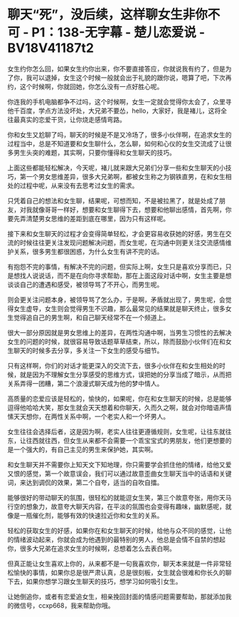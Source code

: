 # 聊天“死”，没后续，这样聊女生非你不可 - P1：138-无字幕 - 楚儿恋爱说 - BV18V41187t2

女生约你怎么回，如果女生约你出来，你不要直接答应，你就说我有约了，但是为了你，我可以退掉，女生这个时候一般就会出于礼貌的跟你说，嗯算了吧，下次再约，这个时候啊，你就回她，你怎么没有一点好胜心呢。

你连我的手机电脑都争不过吗，这个时候啊，女生一定就会觉得你太会了，众里寻他千百度，学点方法没坏处，大兄弟不要怂，hello，大家好，我是褚儿，这将全往最真实的恋爱干货，让你烧走感情弯路。

你和女生又尬聊了吗，聊天的时候是不是又冷场了，很多小伙伴啊，在追求女生的过程当中，总是不知道要和女生聊什么，怎么聊，如何和心仪的女生交流成了让很多男生头突的难题，其实啊，只要你懂得和女生聊天的技巧。

上面这些都能轻松解决，今天呢，褚儿就来跟大兄弟们分享一些和女生聊天的小技巧，第一个男女思维差异，很多大兄弟啊，都被女生称之为钢铁直男，在和女生相处的过程中呢，从来没有去思考过女生的需求。

只凭着自己的想法和女生聊，结果呢，可想而知，不是被拉黑了，就是处成了朋友，对我就像哥哥一样好，想要和女生聊得下去，想要和他聊出感情，首先啊，你要先弄清楚男女思维的差距到底在哪里，因为只有这样呢。

接下来和女生聊天的过程才会变得简单轻松，才会更容易收获她的好感，男生在交流的时候往往更关注发现问题解决问题，而女生呢，在沟通中则更关注交流感情维护关系，很多男生都很困惑，为什么女生有讲不完的话。

有抱怨不完的事情，有解决不完的问题，但实际上啊，女生只是喜欢分享而已，只是想找人说说话，而不是在向你寻求帮助，那在上面这段对话中啊，女生主要是想谈谈自己的遭遇和感受，被领导骂了不开心，而男生呢。

则会更关注问题本身，被领导骂了怎么办，于是啊，矛盾就出现了，男生呢，会觉得女生虚导，女生则会觉得男生不识趣，那么最常见的结果就是聊天终止，很多女生觉得追自己的男生啊，和自己聊天经常不在一个频道上。

很大一部分原因就是男女思维上的差异，在两性沟通中啊，当男生习惯性的去解决女生的问题的时候，就很容易导致话题草草结束，所以，除而鼓励小伙伴们在和女生聊天的时候多去分享，多关注一下女生的感受与细节。

只有这样啊，你们的对话才能更深入的交流下去，很多小伙伴在和女生相处的时候，就是因为不理解女生分享感受的思维方式，误把她的分享当成了暗示，从而把关系弄得一团糟，第二个浪漫式聊天成为他的梦中情人。

高质量的恋爱应该是轻松的，愉快的，如果呢，你在和女生聊天的时候，总是能够逗得他哈哈大笑，那女生就会天天想着和你聊天，久而久之啊，就会对你暗语声情愫天天想你，在两性关系中啊，一个老实人和一个坏男人。

女生往往会选择后者，这是因为啊，老实人往往更遵循规则，女生呢，让往东就往东，让往西就往西，但女生从来都不会需要一个乖宝宝式的男朋友，他们更想要的是一个强大的，有自己主见的男生来保护她，其实啊。

和女生聊天并不需要你上知天文下知地理，你只需要学会抓住他的情绪，给他又爱又恨的感觉，第一个故意误会，我们可以通过故意歪曲女生聊天当中的话语和关键词，来达到调侃的效果，第二个自夸，适当的自吹自擂。

能够很好的带动聊天的氛围，很轻松的就能逗女生笑，第三个故意夸张，用你天马行空的想象力，故意夸大聊天内容，在平淡的氛围也会变得有趣味，幽默感呢，就像是一瓶催化剂，能够有效的快速拉近你和女生的关系。

轻松的获取女生的好感，如果你在和女生聊天的时候，给他与众不同的感觉，让他的情绪波动起来，你就会成为他遇到的最特别的男人，他总是会情不自禁的想起你，很多大兄弟在追求女生的时候啊，总想着怎么去表白啊。

但真正能让女生喜欢上你的，从来都不是一句我喜欢你，聊天本来就是一件非常轻松愉快的事情，如果你总是很严肃认真，总是很刻板，女生就会很难和你长久的聊下去，如果你想学习跟女生聊天的技巧，想学习如何吸引女生。

让她倒追你，或者有恋爱追女生，相亲挽回封面的情感问题需要帮助，那就添加我的微信号，ccxp668，我来帮助你哦。